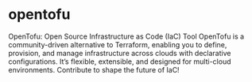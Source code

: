 # opentofu
OpenTofu: Open Source Infrastructure as Code (IaC) Tool OpenTofu is a community-driven alternative to Terraform, enabling you to define, provision, and manage infrastructure across clouds with declarative configurations. It’s flexible, extensible, and designed for multi-cloud environments. Contribute to shape the future of IaC!
